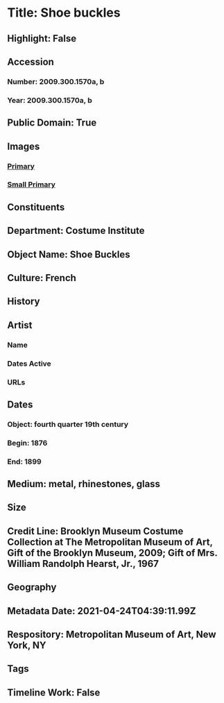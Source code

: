 # Title: Shoe buckles
## Highlight: False
## Accession
### Number: 2009.300.1570a, b
### Year: 2009.300.1570a, b
## Public Domain: True
## Images
### [Primary](https://images.metmuseum.org/CRDImages/ci/original/67.102.1a-b_CP4.jpg)
### [Small Primary](https://images.metmuseum.org/CRDImages/ci/web-large/67.102.1a-b_CP4.jpg)
## Constituents
## Department: Costume Institute
## Object Name: Shoe Buckles
## Culture: French
## History
## Artist
### Name
### Dates Active
### URLs
## Dates
### Object: fourth quarter 19th century
### Begin: 1876
### End: 1899
## Medium: metal, rhinestones, glass
## Size
## Credit Line: Brooklyn Museum Costume Collection at The Metropolitan Museum of Art, Gift of the Brooklyn Museum, 2009; Gift of Mrs. William Randolph Hearst, Jr., 1967
## Geography
## Metadata Date: 2021-04-24T04:39:11.99Z
## Respository: Metropolitan Museum of Art, New York, NY
## Tags
## Timeline Work: False